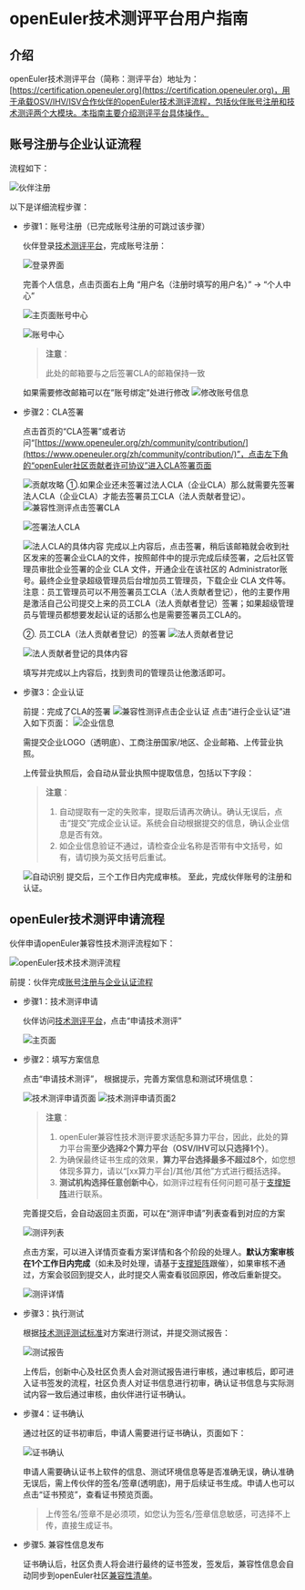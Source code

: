 # openEuler技术测评平台用户指南

## 介绍
openEuler技术测评平台（简称：测评平台）地址为：[https://certification.openeuler.org](https://certification.openeuler.org)，用于承载OSV/IHV/ISV合作伙伴的openEuler技术测评流程，包括伙伴账号注册和技术测评两个大模块。本指南主要介绍测评平台具体操作。

## 账号注册与企业认证流程
流程如下：

![伙伴注册](docs/平台用户指南/伙伴注册.png)

以下是详细流程步骤：

- 步骤1：账号注册（已完成账号注册的可跳过该步骤）

  伙伴登录[技术测评平台](https://certification.openeuler.org)，完成账号注册：

  ![登录界面](docs/平台用户指南/登录界面.png)

  完善个人信息，点击页面右上角 “用户名（注册时填写的用户名）” -> “个人中心”

  ![主页面账号中心](docs/平台用户指南/主页面账号中心.png)

  ![账号中心](docs/平台用户指南/账号中心.png)
  > **注意**：
  >
  > 此处的邮箱要与之后签署CLA的邮箱保持一致

  如果需要修改邮箱可以在”账号绑定”处进行修改
  ![修改账号信息](docs/平台用户指南/修改账号信息.png)


- 步骤2：CLA签署

  点击首页的“CLA签署”或者访问“[https://www.openeuler.org/zh/community/contribution/](https://www.openeuler.org/zh/community/contribution/)”，点击左下角的“openEuler社区贡献者许可协议”进入CLA签署页面

  ![贡献攻略](docs/平台用户指南/CLA签署指导.png)
  ①.如果企业还未签署过法人CLA（企业CLA）那么就需要先签署法人CLA（企业CLA）才能去签署员工CLA（法人贡献者登记）。
  ![兼容性测评点击签署CLA](docs/平台用户指南/兼容性测评点击签署CLA.png)

  ![签署法人CLA](docs/平台用户指南/签署法人CLA.png)
  
  ![法人CLA的具体内容](docs/平台用户指南/法人CLA的具体内容.png)
  完成以上内容后，点击签署，稍后该邮箱就会收到社区发来的签署企业CLA的文件，按照邮件中的提示完成后续签署，之后社区管理员审批企业签署的企业 CLA 文件，开通企业在该社区的 Administrator账号。最终企业登录超级管理员后台增加员工管理员，下载企业 CLA 文件等。注意：员工管理员可以不用签署员工CLA（法人贡献者登记），他的主要作用是激活自己公司提交上来的员工CLA（法人贡献者登记）签署；如果超级管理员与管理员都想要发起认证的话那么也是需要签署员工CLA的。
  
  ②. 员工CLA（法人贡献者登记）的签署
  ![法人贡献者登记](docs/平台用户指南/法人贡献者登记.png)
  
  ![法人贡献者登记的具体内容](docs/平台用户指南/法人贡献者登记的具体内容.png)

  填写并完成以上内容后，找到贵司的管理员让他激活即可。	

- 步骤3：企业认证

  前提：完成了CLA的签署
  ![兼容性测评点击企业认证](docs/平台用户指南/兼容性测评点击企业认证.png)
  点击“进行企业认证”进入如下页面：
  ![企业信息](docs/平台用户指南/企业认证.png)

  需提交企业LOGO（透明底）、工商注册国家/地区、企业邮箱、上传营业执照。
  
  上传营业执照后，会自动从营业执照中提取信息，包括以下字段：
  > **注意**：
  >
  > 1. 自动提取有一定的失败率，提取后请再次确认。确认无误后，点击“提交”完成企业认证。系统会自动根据提交的信息，确认企业信息是否有效。
  > 2. 如企业信息验证不通过，请检查企业名称是否带有中文括号，如有，请切换为英文括号后重试。
  
  ![自动识别](docs/平台用户指南/企业认证自动识别信息.png)
  提交后，三个工作日内完成审核。
  至此，完成伙伴账号的注册和认证。

## openEuler技术测评申请流程
伙伴申请openEuler兼容性技术测评流程如下：

![openEuler技术技术测评流程](docs/openEuler技术测评流程.png)

前提：伙伴完成[账号注册与企业认证流程](#账号注册与企业认证以及CLA签署的流程)

- 步骤1：技术测评申请
  
  伙伴访问[技术测评平台](https://certification.openeuler.org)，点击“申请技术测评”

  ![主页面](docs/平台用户指南/主界面.png)
  
- 步骤2：填写方案信息
  
  点击“申请技术测评”， 根据提示，完善方案信息和测试环境信息：
  
  ![技术测评申请页面](docs/平台用户指南/技术测评申请页面.png)
  ![技术测评申请页面2](docs/平台用户指南/技术测评申请页面2.png)
  > **注意**：
  >
  > 1. openEuler兼容性技术测评要求适配多算力平台，因此，此处的算力平台需**至少选择2个算力平台（OSV/IHV可以只选择1个）**。
  > 2. 为确保最终证书生成的效果，**算力平台选择最多不超过8个**，如您想体现多算力，请以“[xx算力平台]/其他/其他”方式进行概括选择。
  > 3. **测试机构选择任意创新中心**，如测评过程有任何问题可基于[支撑矩阵](https://gitee.com/openeuler/technical-certification/issues/I9MY2A?from=project-issue)进行联系。
  
  完善提交后，会自动返回主页面，可以在“测评申请”列表查看到对应的方案
  
  ![测评列表](docs/平台用户指南/测评申请列表.png)
  
  点击方案，可以进入详情页查看方案详情和各个阶段的处理人。**默认方案审核在1个工作日内完成**（如未及时处理，请基于[支撑矩阵](https://gitee.com/openeuler/technical-certification/issues/I9MY2A?from=project-issue)跟催），如果审核不通过，方案会驳回到提交人，此时提交人需查看驳回原因，修改后重新提交。
  
  ![测评详情](docs/平台用户指南/测评详情.png)
  
- 步骤3：执行测试

  根据[技术测评测试标准](https://gitee.com/openeuler/technical-certification)对方案进行测试，并提交测试报告：

  ![测试报告](docs/平台用户指南/上传测试报告.png)

  上传后，创新中心及社区负责人会对测试报告进行审核，通过审核后，即可进入证书签发的流程，社区负责人对证书信息进行初审，确认证书信息与实际测试内容一致后通过审核，由伙伴进行证书确认。

- 步骤4：证书确认

  通过社区的证书初审后，申请人需要进行证书确认，页面如下：

  ![证书确认](docs/平台用户指南/证书确认.png)

  申请人需要确认证书上软件的信息、测试环境信息等是否准确无误，确认准确无误后，需上传伙伴的签名/签章(透明底)，用于后续证书生成。申请人也可以点击“证书预览”，查看证书预览页面。

  > 上传签名/签章不是必须项，如您认为签名/签章信息敏感，可选择不上传，直接生成证书。

- 步骤5. 兼容性信息发布

  证书确认后，社区负责人将会进行最终的证书签发，签发后，兼容性信息会自动同步到openEuler社区[兼容性清单](https://www.openeuler.org/zh/compatibility/)。


